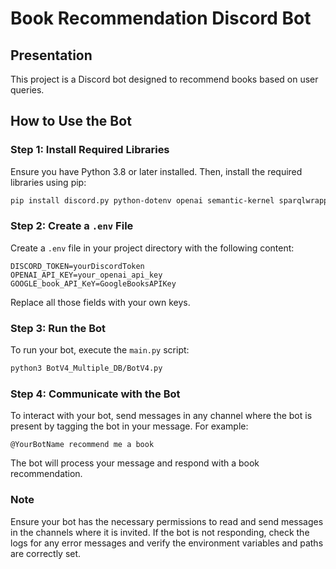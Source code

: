 # Book Recommendation Discord Bot

## Presentation

This project is a Discord bot designed to recommend books based on user queries.

## How to Use the Bot

### Step 1: Install Required Libraries

Ensure you have Python 3.8 or later installed. Then, install the required libraries using pip:

```bash
pip install discord.py python-dotenv openai semantic-kernel sparqlwrapper google-api-python-client
```

### Step 2: Create a `.env` File

Create a `.env` file in your project directory with the following content:

```plaintext
DISCORD_TOKEN=yourDiscordToken
OPENAI_API_KEY=your_openai_api_key
GOOGLE_book_API_KeY=GoogleBooksAPIKey
```

Replace all those fields with your own keys.

### Step 3: Run the Bot

To run your bot, execute the `main.py` script:

```bash
python3 BotV4_Multiple_DB/BotV4.py
```

### Step 4: Communicate with the Bot

To interact with your bot, send messages in any channel where the bot is present by tagging the bot in your message. For example:

```plaintext
@YourBotName recommend me a book
```

The bot will process your message and respond with a book recommendation.

### Note

Ensure your bot has the necessary permissions to read and send messages in the channels where it is invited. If the bot is not responding, check the logs for any error messages and verify the environment variables and paths are correctly set.
